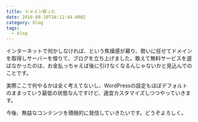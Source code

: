 ```yaml
---
title: ドメイン取った
date: 2016-08-10T16:11:44.000Z
category: blog
tags:
  - blog
---
```


インターネットで何かしなければ、という焦燥感が募り、勢いに任せてドメインを取得しサーバーを借りて、ブログを立ち上げました。敢えて無料サービスを選ばなかったのは、お金払っちゃえば後に引けなくなるんじゃないかと見込んでのことです。

実際ここで何やるかは全く考えてないし、WordPressの設定もほぼデフォルトのままっていう最低の状態なんですけど、適宜カスタマイズしつつやっていきます。

今後、無益なコンテンツを積極的に発信していきたいです。どうぞよろしく。
